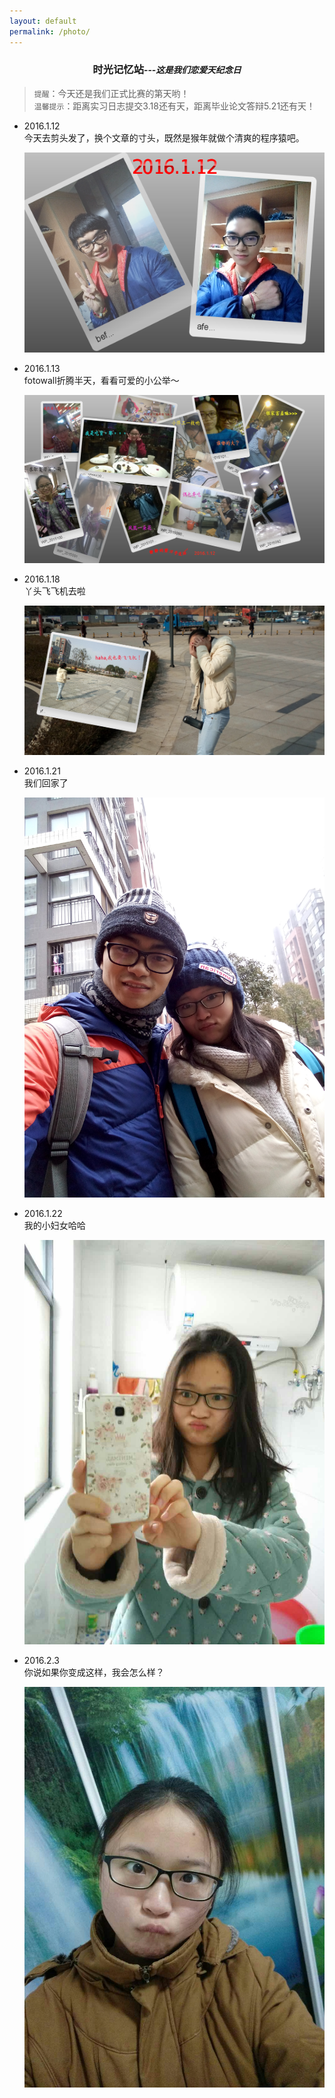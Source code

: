 ```yaml
---
layout: default
permalink: /photo/
---
```


<center><h3>时光记忆站<i><small>---这是我们恋爱<span id=result2></span>天纪念日</small></i></h3></center>

>`提醒`：今天还是我们正式比赛的第<span id=result3></span>天哟！   
>`温馨提示`：距离实习日志提交3.18还有<span id=result4></span>天，距离毕业论文答辩5.21还有<span id=result5></span>天！

- 2016.1.12   
今天去剪头发了，换个文章的寸头，既然是猴年就做个清爽的程序猿吧。

	<img src="/images/faxing.png">

- 2016.1.13   
fotowall折腾半天，看看可爱的小公举～

	<img src="/images/jing.png">

- 2016.1.18   
丫头飞飞机去啦

	<img src="/images/yaf.png">

- 2016.1.21   
我们回家了

	<img src="/images/home.jpg">

- 2016.1.22   
我的小妇女哈哈

	<img src="/images/funv.jpg">

- 2016.2.3   
你说如果你变成这样，我会怎么样？

	<img src="/images/eye.jpg">
